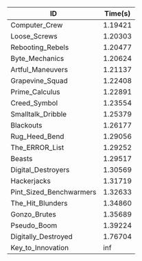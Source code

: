 |ID|Time(s)|
|-|-|
|Computer_Crew|1.19421|
|Loose_Screws|1.20303|
|Rebooting_Rebels|1.20477|
|Byte_Mechanics|1.20624|
|Artful_Maneuvers|1.21137|
|Grapevine_Squad|1.22408|
|Prime_Calculus|1.22891|
|Creed_Symbol|1.23554|
|Smalltalk_Dribble|1.25379|
|Blackouts|1.26177|
|Rug_Heed_Bend|1.29056|
|The_ERROR_List|1.29252|
|Beasts|1.29517|
|Digital_Destroyers|1.30569|
|Hackerjacks|1.31719|
|Pint_Sized_Benchwarmers|1.32633|
|The_Hit_Blunders|1.34860|
|Gonzo_Brutes|1.35689|
|Pseudo_Boom|1.39224|
|Digitally_Destroyed|1.76704|
|Key_to_Innovation|inf|
